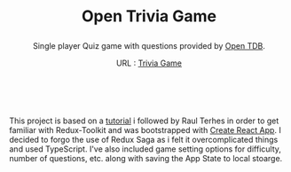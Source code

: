 #
# <p align="center">Open Trivia Game</p>
<p align="center">Single player Quiz game with questions provided by <a href="https://opentdb.com" rel="nofollow">Open TDB</a>.</p>
<p align="center">URL : <a href="https://gitchaoslord.github.io/Trivia-game"  rel="nofollow">Trivia Game</a></p>

</br>
</br>

#
This project is based on a [tutorial](https://www.youtube.com/watch?v=C9g-Zhsd_FE) i followed by Raul Terhes in order to get familiar with Redux-Toolkit and was bootstrapped with [Create React App](https://github.com/facebook/create-react-app). I decided to forgo the use of Redux Saga as i felt it overcomplicated things and used TypeScript. I've also included game setting options for difficulty, number of questions, etc. along with saving the App State to local stoarge.
</br>
</br>